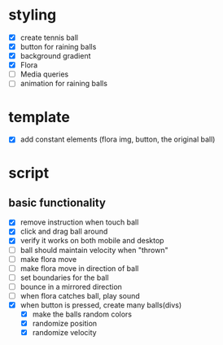 # styling

- [x] create tennis ball
- [x] button for raining balls
- [x] background gradient
- [x] Flora
- [ ] Media queries
- [ ] animation for raining balls

# template

- [x] add constant elements (flora img, button, the original ball)

# script

## basic functionality

- [x] remove instruction when touch ball
- [x] click and drag ball around
- [x] verify it works on both mobile and desktop
- [ ] ball should maintain velocity when "thrown"
- [ ] make flora move
- [ ] make flora move in direction of ball
- [ ] set boundaries for the ball
- [ ] bounce in a mirrored direction
- [ ] when flora catches ball, play sound
- [x] when button is pressed, create many balls(divs)
  - [x] make the balls random colors
  - [x] randomize position
  - [x] randomize velocity

